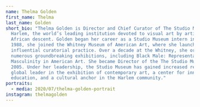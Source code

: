 ```yaml
---
name: Thelma Golden
first_name: Thelma
last_name: Golden
short_bio: "Thelma Golden is Director and Chief Curator of The Studio Museum in
  Harlem, the world’s leading institution devoted to visual art by artists of
  African descent. Golden began her career as a Studio Museum intern in 1987. In
  1988, she joined the Whitney Museum of American Art, where she launched her
  influential curatorial practice. Over a decade at the Whitney, she organized
  numerous groundbreaking exhibitions, including Black Male: Representations of
  Masculinity in American Art. She became Director of the The Studio Museum in
  2005. Under her leadership, the Studio Museum has gained increased renown as a
  global leader in the exhibition of contemporary art, a center for innovative
  education, and a cultural anchor in the Harlem community."
portraits:
  - media: 2020/07/thelma-golden-portrait
instagram: thelmagolden
---
```

